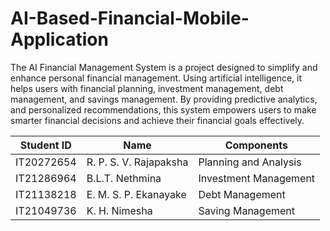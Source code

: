 # AI-Based-Financial-Mobile-Application
The AI Financial Management System is a project designed to simplify and
enhance personal financial management. Using artificial intelligence, it helps
users with financial planning, investment management, debt management, and
savings management. By providing predictive analytics, and personalized
recommendations, this system empowers users to make smarter financial
decisions and achieve their financial goals effectively.

| Student ID | Name                  | Components           |
|------------|-----------------------|----------------------|
| IT20272654 | R. P. S. V. Rajapaksha | Planning and Analysis |
| IT21286964 | B.L.T. Nethmina        | Investment Management |
| IT21138218 | E. M. S. P. Ekanayake  | Debt Management      |
| IT21049736 | K. H. Nimesha          | Saving Management    |

